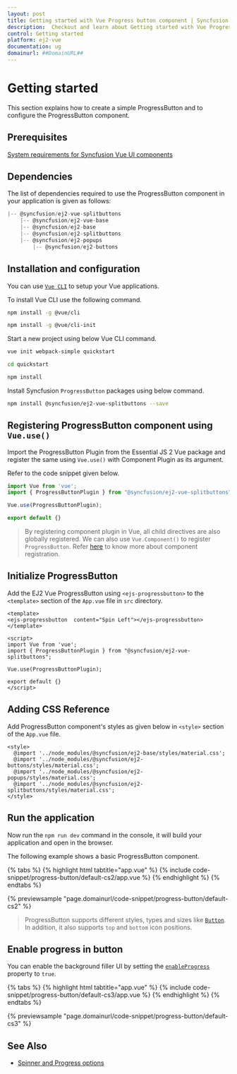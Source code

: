 ```yaml
---
layout: post
title: Getting started with Vue Progress button component | Syncfusion
description:  Checkout and learn about Getting started with Vue Progress button component of Syncfusion Essential JS 2 and more details.
control: Getting started 
platform: ej2-vue
documentation: ug
domainurl: ##DomainURL##
---
```


# Getting started

This section explains how to create a simple ProgressButton and to configure the ProgressButton component.

## Prerequisites

[System requirements for Syncfusion Vue UI components](https://ej2.syncfusion.com/vue/documentation/system-requirements/)

## Dependencies

The list of dependencies required to use the ProgressButton component in your application is given as follows:

```js
|-- @syncfusion/ej2-vue-splitbuttons
    |-- @syncfusion/ej2-vue-base
    |-- @syncfusion/ej2-base
    |-- @syncfusion/ej2-splitbuttons
    |-- @syncfusion/ej2-popups
        |-- @syncfusion/ej2-buttons
```

## Installation and configuration

You can use [`Vue CLI`](https://github.com/vuejs/vue-cli) to setup your Vue applications.

To install Vue CLI use the following command.

```bash
npm install -g @vue/cli

npm install -g @vue/cli-init
```

Start a new project using below Vue CLI command.

```bash
vue init webpack-simple quickstart

cd quickstart

npm install

```

Install Syncfusion `ProgressButton` packages using below command.

```bash
npm install @syncfusion/ej2-vue-splitbuttons --save
```

## Registering ProgressButton component using `Vue.use()`

Import the ProgressButton Plugin from the Essential JS 2 Vue package and register the same using `Vue.use()` with Component Plugin as its argument.

Refer to the code snippet given below.

```javascript
import Vue from 'vue';
import { ProgressButtonPlugin } from "@syncfusion/ej2-vue-splitbuttons";

Vue.use(ProgressButtonPlugin);

export default {}
```

> By registering component plugin in Vue, all child directives are also globally registered. We can also use `Vue.Component()` to register `ProgressButton`. Refer [here](https://ej2.syncfusion.com/vue/documentation/base/getting-started/#registering-vue-component) to know more about component registration.

## Initialize ProgressButton

Add the EJ2 Vue ProgressButton using `<ejs-progressbutton>` to the `<template>` section of the `App.vue` file in `src` directory.

```
<template>
<ejs-progressbutton  content="Spin Left"></ejs-progressbutton>
</template>

<script>
import Vue from 'vue';
import { ProgressButtonPlugin } from "@syncfusion/ej2-vue-splitbuttons";

Vue.use(ProgressButtonPlugin);

export default {}
</script>
```

## Adding CSS Reference

Add ProgressButton component's styles as given below in `<style>` section of the `App.vue` file.

```
<style>
  @import '../node_modules/@syncfusion/ej2-base/styles/material.css';
  @import '../node_modules/@syncfusion/ej2-buttons/styles/material.css';
  @import '../node_modules/@syncfusion/ej2-popups/styles/material.css';
  @import '../node_modules/@syncfusion/ej2-splitbuttons/styles/material.css';
</style>
```

## Run the application

Now run the `npm run dev` command in the console, it will build your application and open in the browser.

The following example shows a basic ProgressButton component.

{% tabs %}
{% highlight html tabtitle="app.vue" %}
{% include code-snippet/progress-button/default-cs2/app.vue %}
{% endhighlight %}
{% endtabs %}
        
{% previewsample "page.domainurl/code-snippet/progress-button/default-cs2" %}

> ProgressButton supports different styles, types and sizes like [`Button`](https://ej2.syncfusion.com/documentation/button/?lang=typescript). In addition, it also supports `top` and `bottom` icon positions.

## Enable progress in button

You can enable the background filler UI by setting the [`enableProgress`](https://ej2.syncfusion.com/vue/documentation/api/progress-button#enableProgress) property to `true`.

{% tabs %}
{% highlight html tabtitle="app.vue" %}
{% include code-snippet/progress-button/default-cs3/app.vue %}
{% endhighlight %}
{% endtabs %}
        
{% previewsample "page.domainurl/code-snippet/progress-button/default-cs3" %}

## See Also

* [Spinner and Progress options](spinner-and-progress#spinner)